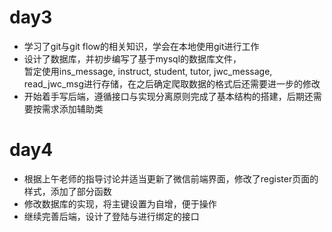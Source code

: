 # day3
- 学习了git与git flow的相关知识，学会在本地使用git进行工作  
- 设计了数据库，并初步编写了基于mysql的数据库文件，   
  暂定使用ins_message, instruct, student, tutor, jwc_message, read_jwc_msg进行存储，在之后确定爬取数据的格式后还需要进一步的修改     
- 开始着手写后端，遵循接口与实现分离原则完成了基本结构的搭建，后期还需要按需求添加辅助类    

# day4  
- 根据上午老师的指导讨论并适当更新了微信前端界面，修改了register页面的样式，添加了部分函数  
- 修改数据库的实现，将主键设置为自增，便于操作  
- 继续完善后端，设计了登陆与进行绑定的接口  
